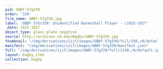 ```yaml
---
pid: GBBY-57g339
order: '339'
file_name: GBBY-57g339.jpg
label: 'GBBY 57G/339: Unidentified Basketball Player - c1925-1927'
_date: 1925-1927
object_type: glass plate negative
source: http://archives.nd.edu/Bagby/GBBY-57g339.jpg
thumbnail: "/img/derivatives/iiif/images/GBBY-57g339/full/250,/0/default.jpg"
manifest: "/img/derivatives/iiif/images/GBBY-57g339/manifest.json"
full: "/img/derivatives/iiif/images/GBBY-57g339/full/1140,/0/default.jpg"
layout: bagby_item
collection: bagby
---
```

